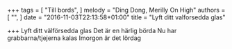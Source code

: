 +++
tags = [
  "Till bords",
]
melody = "Ding Dong, Merilly On High"
authors = [
  "",
]
date = "2016-11-03T22:13:58+01:00"
title = "Lyft ditt valforsedda glas"

+++
Lyft ditt välförsedda glas
Det är en härlig börda
Nu har grabbarna/tjejerna kalas 
Imorgon är det lördag


